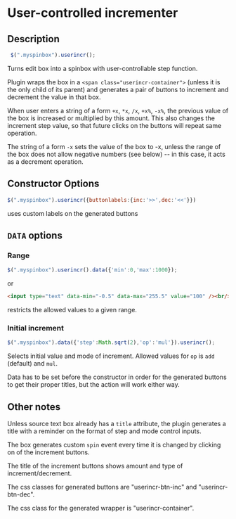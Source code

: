 User-controlled incrementer
===========================

Description
-----------

```javascript
 $(".myspinbox").userincr();
```

Turns edit box into a spinbox with user-controllable step function.

Plugin wraps the box in a `<span class="userincr-container">` (unless it is the only child of its parent) and generates a pair of buttons to increment and decrement the value in that box.

When user enters a string of a form `+x`, `*x`, `/x`, `+x%`, `-x%`, the
previous value of the box is increased or multiplied by this amount. This also
changes the increment step value, so that future clicks on the buttons will
repeat same operation.

The string of a form `-x` sets the value of the box to -x, unless the range of
the box does not allow negative numbers (see below) -- in this case, it acts as
a decrement operation.

Constructor Options
-------------------

```javascript
$(".myspinbox").userincr({buttonlabels:{inc:'>>',dec:'<<'}})
```
uses custom labels on the generated buttons


`DATA` options
--------------

### Range

```javascript
$(".myspinbox").userincr().data({'min':0,'max':1000});
```

or

```html
<input type="text" data-min="-0.5" data-max="255.5" value="100" /><br/>
```

restricts the allowed values to a given range.

### Initial increment

```javascript
$(".myspinbox").data({'step':Math.sqrt(2),'op':'mul'}).userincr();
```
Selects initial value and mode of increment. Allowed values for `op` is `add` (default) and `mul`.

Data has to be set before the constructor in order for the generated buttons to
get their proper titles, but the action will work either way.


Other notes
-----------

Unless source text box already has a `title` attribute, the plugin generates a
title with a reminder on the format of step and mode control inputs.

The box generates custom `spin` event every time it is changed by clicking on
of the increment buttons.

The title of the increment buttons shows amount and type of
increment/decrement.

The css classes for generated buttons are "userincr-btn-inc" and
"userincr-btn-dec".

The css class for the generated wrapper is "userincr-container".




